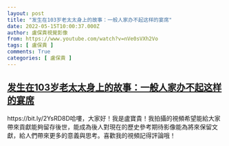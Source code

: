 ```yaml
---
layout: post
title: "发生在103岁老太太身上的故事：一般人家办不起这样的宴席"
date: 2022-05-15T10:00:37.000Z
author: 盧保貴視覺影像
from: https://www.youtube.com/watch?v=nVe0sVXh2Vo
tags: [ 盧保貴 ]
comments: True
categories: [ 盧保貴 ]
---
```

<!--1652608837000-->
[发生在103岁老太太身上的故事：一般人家办不起这样的宴席](https://www.youtube.com/watch?v=nVe0sVXh2Vo)
------

<div>
https://bit.ly/2YsRD8D哈嘍，大家好！我是盧寶貴！我拍攝的視頻希望能給大家帶來貢獻能夠留存後世，能成為後人對現在的歷史參考期待影像能為將來保留文獻，給人們帶來更多的意義與思考。喜歡我的視頻記得評論哦！
</div>
